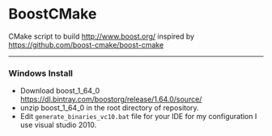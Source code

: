 # BoostCMake
CMake script to build http://www.boost.org/ inspired by https://github.com/boost-cmake/boost-cmake


---------------------------------

### Windows Install

- Download boost_1_64_0 https://dl.bintray.com/boostorg/release/1.64.0/source/
- unzip boost_1_64_0 in the root directory of repository.
- Edit `generate_binaries_vc10.bat` file for your IDE for my configuration I use visual studio 2010.



